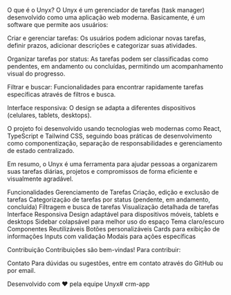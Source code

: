 O que é o Unyx?
O Unyx é um gerenciador de tarefas (task manager) desenvolvido como 
uma aplicação web moderna. Basicamente, é um software que permite aos usuários:

Criar e gerenciar tarefas: Os usuários podem adicionar novas tarefas, 
definir prazos, adicionar descrições e categorizar suas atividades.

Organizar tarefas por status: As tarefas podem ser classificadas como 
pendentes, em andamento ou concluídas, permitindo um acompanhamento visual do progresso.

Filtrar e buscar: Funcionalidades para encontrar rapidamente tarefas 
específicas através de filtros e busca.

Interface responsiva: O design se adapta a diferentes dispositivos 
(celulares, tablets, desktops).

O projeto foi desenvolvido usando tecnologias web modernas 
como React, TypeScript e Tailwind CSS, seguindo boas práticas de 
desenvolvimento como componentização, separação de responsabilidades 
e gerenciamento de estado centralizado.

Em resumo, o Unyx é uma ferramenta para ajudar pessoas a 
organizarem suas tarefas diárias, projetos e compromissos de forma 
eficiente e visualmente agradável.

Funcionalidades
Gerenciamento de Tarefas
Criação, edição e exclusão de tarefas
Categorização de tarefas por status (pendente, em andamento, concluída)
Filtragem e busca de tarefas
Visualização detalhada de tarefas
Interface Responsiva
Design adaptável para dispositivos móveis, tablets e desktops
Sidebar colapsável para melhor uso do espaço
Tema claro/escuro
Componentes Reutilizáveis
Botões personalizáveis
Cards para exibição de informações
Inputs com validação
Modais para ações específicas


Contribuição
Contribuições são bem-vindas! Para contribuir:

Contato
Para dúvidas ou sugestões, entre em contato através do GitHub ou por email.

Desenvolvido com ❤️ pela equipe Unyx#   c r m - a p p  
 